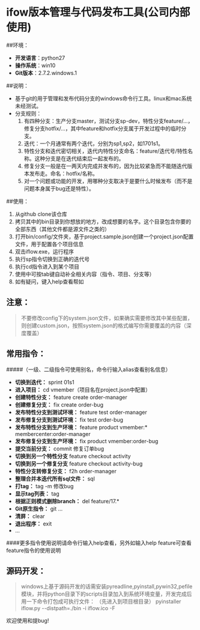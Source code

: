 ﻿ifow版本管理与代码发布工具(公司内部使用)
========================================

##环境：
* **开发语言**：python27
* **操作系统**：win10
* **Git版本**：2.7.2.windows.1

##说明：
* 基于git的用于管理和发布代码分支的windows命令行工具。linux和mac系统未经测试。
* 分支规则：
    1. 有四种分支：生产分支master，测试分支sp-dev，特性分支feature/...，修复分支hotfix/...，其中feature和hotfix分支属于开发过程中的临时分支。
    2. 迭代：一个月通常有两个迭代，分别为sp1,sp2，如1701s1。
    3. 特性分支和迭代密切相关，迭代内特性分支命名：feature/迭代号/特性名称。这种分支是在迭代结束后一起发布的。
    4. 修复分支一般是在一两天内完成并发布的，因为比较紧急而不能随迭代版本发布走。命名：hotfix/名称。
    5. 对一个问题或功能的开发，用哪种分支取决于是要什么时候发布（而不是问题本身属于bug还是特性）。

##使用：
1. 从github clone该仓库
2. 拷贝其中的bin目录到你想放的地方，改成想要的名字。这个目录包含你要的全部东西（其他文件都是源文件之类的）
3. 打开bin/config/文件夹，基于project.sample.json创建一个project.json配置文件，用于配置各个项目信息
4. 双击iflow.exe，运行程序
5. 执行sp指令切换到正确的迭代号
6. 执行cd指令进入到某个项目
7. 使用中可按tab键自动补全相关内容（指令、项目、分支等）
8. 如有疑问，键入help查看帮如

## 注意：
> 不要修改config下的system.json文件，如果确实需要修改其中某些配置，则创建custom.json，按照system.json的格式编写你需要覆盖的内容（深度覆盖）

## 常用指令：
#####（一级、二级指令可使用别名，命令行输入alias查看别名信息）
* **切换到迭代：** sprint 01s1
* **进入项目：** cd vmember（项目名在project.json中配置）
* **创建特性分支：** feature create order-manager
* **创建修复分支：** fix create order-bug
* **发布特性分支到测试环境：** feature test order-manager
* **发布修复分支到测试环境：** fix test order-bug
* **发布特性分支到生产环境：** feature product vmember:* membercenter:order-manager
* **发布修复分支到生产环境：** fix product vmember:order-bug
* **提交当前分支：** commit 修复订单bug
* **切换到另一个特性分支** feature checkout activity
* **切换到另一个修复分支** feature checkout activity-bug
* **特性分支转修复分支：** f2h order-manager
* **整理合并本迭代所有sql文件：** sql
* **打tag：** tag -m 修改bug
* **显示tag列表：** tag
* **根据正则模式删除branch：** del feature/17.*
* **Git原生指令：** git ...
* **清屏：** clear
* **退出程序：** exit
* ...

####更多指令使用说明请命令行输入help查看，另外如输入help feature可查看feature指令的使用说明

## 源码开发：
> windows上基于源码开发的话需安装pyreadline,pyinstall,pywin32,pefile模块，并将python目录下的scripts目录加入到系统环境变量，开发完成后用一下命令打包成可执行文件：
（先进入到项目根目录）
pyinstaller iflow.py --distpath=./bin -i iflow.ico -F

欢迎使用和提bug!